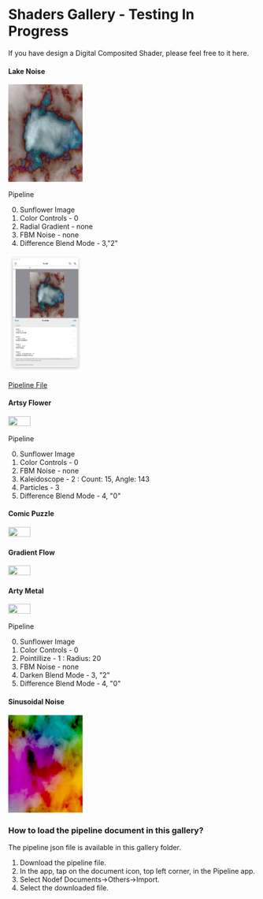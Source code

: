 #  Shaders Gallery - Testing In Progress

If you have design a Digital Composited Shader, please feel free to it here.

#### Lake Noise
<img src=Lake.gif width="30%" height="30%">  

Pipeline

0. Sunflower Image
1. Color Controls - 0
2. Radial Gradient - none
3. FBM Noise - none
4. Difference Blend Mode - 3,"2"

<img src=LakePipeline.jpg width="30%" height="30%">  

[Pipeline File](Lake.json)

#### Artsy Flower
<img src=ArtsyFlower.gif width="30%" height="30%"> 

Pipeline

0. Sunflower Image
1. Color Controls - 0
2. FBM Noise - none
2. Kaleidoscope - 2 : Count: 15, Angle: 143
4. Particles - 3
5. Difference Blend Mode - 4, "0"

#### Comic Puzzle
<img src=ComicPuzzle.gif width="30%" height="30%">  

#### Gradient Flow
<img src=GradientFlow.gif width="30%" height="30%"> 

#### Arty Metal
<img src=ArtyMetal.gif width="30%" height="30%"> 

Pipeline

0. Sunflower Image
1. Color Controls - 0
2. Pointillize - 1 : Radius: 20
3. FBM Noise - none
4. Darken Blend Mode - 3, "2"
5. Difference Blend Mode - 4, "0"

#### Sinusoidal Noise
<img src=SinusoidalNoise.gif width="30%" height="30%"> 

### How to load the pipeline document in this gallery?

The pipeline json file is available in this gallery folder.

1. Download the pipeline file.
2. In the app, tap on the document icon, top left corner, in the Pipeline app.
3. Select Nodef Documents->Others->Import.
4. Select the downloaded file.

